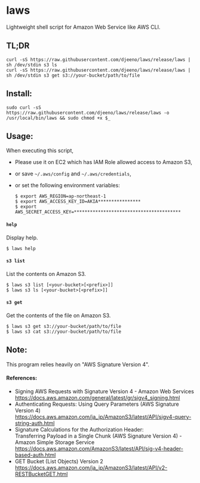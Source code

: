 
laws
====

Lightweight shell script for Amazon Web Service like AWS CLI.


## TL;DR

    curl -sS https://raw.githubusercontent.com/djeeno/laws/release/laws | sh /dev/stdin s3 ls
    curl -sS https://raw.githubusercontent.com/djeeno/laws/release/laws | sh /dev/stdin s3 get s3://your-bucket/path/to/file


## Install:

    sudo curl -sS https://raw.githubusercontent.com/djeeno/laws/release/laws -o /usr/local/bin/laws && sudo chmod +x $_


## Usage:

When executing this script,
  - Please use it on EC2 which has IAM Role allowed access to Amazon S3,
  - or save `~/.aws/config` and `~/.aws/credentials`,
  - or set the following environment variables:

    ```
    $ export AWS_REGION=ap-northeast-1
    $ export AWS_ACCESS_KEY_ID=AKIA****************
    $ export AWS_SECRET_ACCESS_KEY=****************************************
    ```


#### `help`
Display help.  

    $ laws help


#### `s3 list`
List the contents on Amazon S3.  

    $ laws s3 list [<your-bucket>[<prefix>]]
    $ laws s3 ls [<your-bucket>[<prefix>]]


#### `s3 get`
Get the contents of the file on Amazon S3.  

    $ laws s3 get s3://your-bucket/path/to/file
    $ laws s3 cat s3://your-bucket/path/to/file


## Note:
This program relies heavily on "AWS Signature Version 4".  

#### References:
  - Signing AWS Requests with Signature Version 4 - Amazon Web Services  
    https://docs.aws.amazon.com/general/latest/gr/sigv4_signing.html  
  - Authenticating Requests: Using Query Parameters (AWS Signature Version 4)
    https://docs.aws.amazon.com/ja_jp/AmazonS3/latest/API/sigv4-query-string-auth.html
  - Signature Calculations for the Authorization Header:  
    Transferring Payload in a Single Chunk (AWS Signature Version 4) - Amazon Simple Storage Service  
    https://docs.aws.amazon.com/AmazonS3/latest/API/sig-v4-header-based-auth.html  
  - GET Bucket (List Objects) Version 2  
    https://docs.aws.amazon.com/ja_jp/AmazonS3/latest/API/v2-RESTBucketGET.html  

